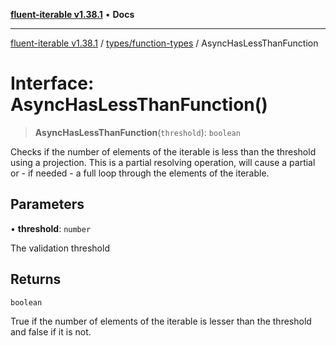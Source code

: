 [**fluent-iterable v1.38.1**](../../../README.md) • **Docs**

***

[fluent-iterable v1.38.1](../../../README.md) / [types/function-types](../README.md) / AsyncHasLessThanFunction

# Interface: AsyncHasLessThanFunction()

> **AsyncHasLessThanFunction**(`threshold`): `boolean`

Checks if the number of elements of the iterable is less than the threshold using a projection. This is a partial resolving operation, will cause a partial or - if needed - a full loop through the elements of the iterable.

## Parameters

• **threshold**: `number`

The validation threshold

## Returns

`boolean`

True if the number of elements of the iterable is lesser than the threshold and false if it is not.
